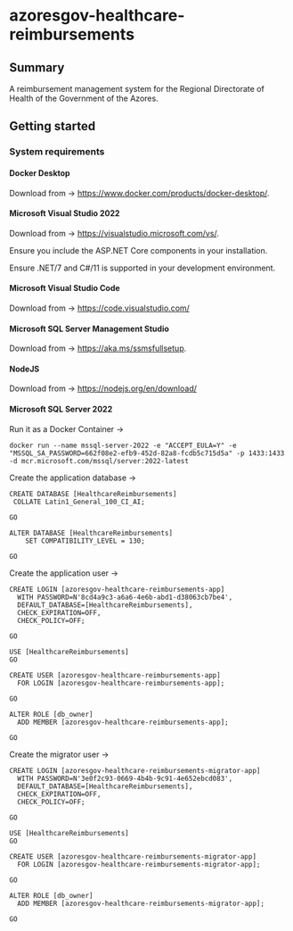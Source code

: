 # azoresgov-healthcare-reimbursements

## Summary

A reimbursement management system for the Regional Directorate of Health of the Government of the Azores.

## Getting started

### System requirements

#### Docker Desktop

Download from → https://www.docker.com/products/docker-desktop/.

#### Microsoft Visual Studio 2022

Download from → https://visualstudio.microsoft.com/vs/.

Ensure you include the ASP.NET Core components in your installation.

Ensure .NET/7 and C#/11 is supported in your development environment.

#### Microsoft Visual Studio Code

Download from → https://code.visualstudio.com/

#### Microsoft SQL Server Management Studio

Download from → https://aka.ms/ssmsfullsetup.

#### NodeJS

Download from → https://nodejs.org/en/download/

#### Microsoft SQL Server 2022

Run it as a Docker Container →

```
docker run --name mssql-server-2022 -e "ACCEPT_EULA=Y" -e "MSSQL_SA_PASSWORD=662f08e2-efb9-452d-82a8-fcdb5c715d5a" -p 1433:1433 -d mcr.microsoft.com/mssql/server:2022-latest
```

Create the application database →

```
CREATE DATABASE [HealthcareReimbursements]
 COLLATE Latin1_General_100_CI_AI;

GO

ALTER DATABASE [HealthcareReimbursements] 
    SET COMPATIBILITY_LEVEL = 130;

GO
```

Create the application user →

```
CREATE LOGIN [azoresgov-healthcare-reimbursements-app] 
  WITH PASSWORD=N'8cd4a9c3-a6a6-4e6b-abd1-d38063cb7be4', 
  DEFAULT_DATABASE=[HealthcareReimbursements], 
  CHECK_EXPIRATION=OFF, 
  CHECK_POLICY=OFF;

GO

USE [HealthcareReimbursements]
GO

CREATE USER [azoresgov-healthcare-reimbursements-app] 
  FOR LOGIN [azoresgov-healthcare-reimbursements-app];

GO

ALTER ROLE [db_owner] 
  ADD MEMBER [azoresgov-healthcare-reimbursements-app];

GO
```

Create the migrator user →

```
CREATE LOGIN [azoresgov-healthcare-reimbursements-migrator-app] 
  WITH PASSWORD=N'3e0f2c93-0669-4b4b-9c91-4e652ebcd083', 
  DEFAULT_DATABASE=[HealthcareReimbursements], 
  CHECK_EXPIRATION=OFF, 
  CHECK_POLICY=OFF;

GO

USE [HealthcareReimbursements]
GO

CREATE USER [azoresgov-healthcare-reimbursements-migrator-app] 
  FOR LOGIN [azoresgov-healthcare-reimbursements-migrator-app];

GO

ALTER ROLE [db_owner] 
  ADD MEMBER [azoresgov-healthcare-reimbursements-migrator-app];

GO
```
